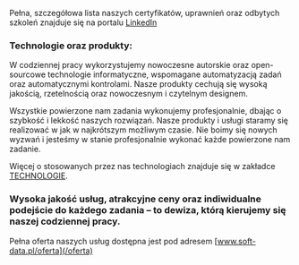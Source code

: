 
Pełna, szczegółowa lista naszych certyfikatów, uprawnień oraz odbytych szkoleń znajduje się na portalu [LinkedIn](https://www.linkedin.com/in/marekszczepkowski/details/certifications/)


### Technologie oraz produkty:
W codziennej pracy wykorzystujemy nowoczesne autorskie oraz open-sourcowe technologie informatyczne, wspomagane automatyzacją zadań oraz automatycznymi kontrolami. Nasze produkty cechują się wysoką jakością, rzetelnością oraz nowoczesnym i czytelnym designem. 

Wszystkie powierzone nam zadania wykonujemy profesjonalnie, dbając o szybkość i lekkość naszych rozwiązań. Nasze produkty i  usługi staramy się realizować w jak w najkrótszym możliwym czasie. Nie boimy się nowych wyzwań i jesteśmy w stanie profesjonalnie wykonać każde powierzone nam zadanie.

Więcej o stosowanych przez nas technologiach znajduje się w zakładce [TECHNOLOGIE](/technologie). 





 

### Wysoka jakość usług, atrakcyjne ceny oraz indiwidualne podejście do każdego zadania – to dewiza, którą kierujemy się naszej codziennej pracy.

Pełna oferta naszych usług dostępna jest pod adresem [www.soft-data.pl/oferta](/oferta)


